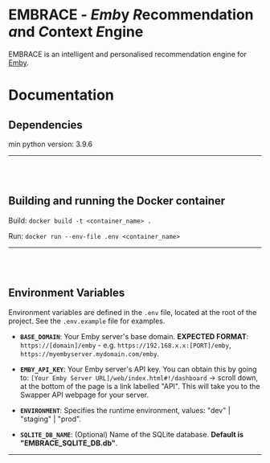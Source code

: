 # EMBRACE - <b><i>Emb</i></b>y <b><i>R</i></b>ecommendation <b><i>a</i></b>nd <b><i>C</i></b>ontext <b><i>E</i></b>ngine

EMBRACE is an intelligent and personalised recommendation engine for [Emby](https://emby.media/).

# Documentation

## Dependencies

min python version: 3.9.6

---

</br></br>

## Building and running the Docker container

Build: `docker build -t <container_name> .`

Run: `docker run --env-file .env <container_name>`

---

</br></br>

## Environment Variables

Environment variables are defined in the `.env` file, located at the root of the project. See the `.env.example` file for examples.

-   **`BASE_DOMAIN`**: Your Emby server's base domain. **EXPECTED FORMAT**: `https://[domain]/emby` - e.g. `https://192.168.x.x:[PORT]/emby`, `https://myembyserver.mydomain.com/emby`.

-   **`EMBY_API_KEY`**: Your Emby server's API key. You can obtain this by going to: `[Your Emby Server URL]/web/index.html#!/dashboard` -> scroll down, at the bottom of the page is a link labelled "API". This will take you to the Swapper API webpage for your server.

-   **`ENVIRONMENT`**: Specifies the runtime environment, values: "dev" | "staging" | "prod".

-   **`SQLITE_DB_NAME`**: (Optional) Name of the SQLite database. **Default is "EMBRACE_SQLITE_DB.db"**.

---

